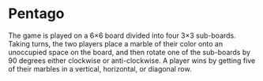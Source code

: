 # Pentago
The game is played on a 6×6 board divided into four 3×3 sub-boards. Taking turns, the two players place a marble of their color onto an unoccupied space on the board, and then rotate one of the sub-boards by 90 degrees either clockwise or anti-clockwise.
A player wins by getting five of their marbles in a vertical, horizontal, or diagonal row.
